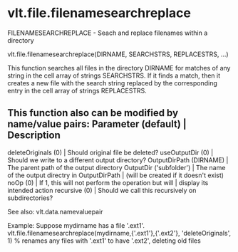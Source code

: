 # vlt.file.filenamesearchreplace

  FILENAMESEARCHREPLACE - Seach and replace filenames within a directory
 
  vlt.file.filenamesearchreplace(DIRNAME, SEARCHSTRS, REPLACESTRS, ...)
 
  This function searches all files in the directory DIRNAME for matches
  of any string in the cell array of strings SEARCHSTRS. If it finds a match,
  then it creates a new file with the search string replaced by the
  corresponding entry in the cell array of strings REPLACESTRS.
 
  This function also can be modified by name/value pairs:
  Parameter (default)      | Description
  ----------------------------------------------------------------
  deleteOriginals (0)      | Should original file be deleted?
  useOutputDir (0)         | Should we write to a different output directory?
  OutputDirPath (DIRNAME)  | The parent path of the output directory
  OutputDir ('subfolder')  | The name of the output directry in OutputDirPath
                           |   (will be created if it doesn't exist)
  noOp (0)                 | If 1, this will not perform the operation but will
                           |   display its intended action
  recursive (0)            | Should we call this recursively on subdirectories?
 
  See also: vlt.data.namevaluepair
  
  Example: Suppose mydirname has a file '.ext1'.
      vlt.file.filenamesearchreplace(mydirname,{'.ext1'},{'.ext2'}, 'deleteOriginals', 1)
      % renames any files with '.ext1' to have '.ext2', deleting old files
